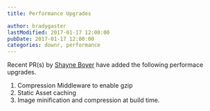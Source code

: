 ```yaml
---
title: Performance Upgrades

author: bradygaster
lastModified: 2017-01-17 12:00:00
pubDate: 2017-01-17 12:00:00
categories: downr, performance
---
```


Recent PR(s) by [Shayne Boyer](http://twitter.com/spboyer) have added the following performace upgrades.

1. Compression Middleware to enable gzip
1. Static Asset caching
1. Image minification and compression at build time.